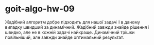 # goit-algo-hw-09

Жадібний алгоритм добре підходить для нашої задачі І в даному випадку швидший за динамічний.
Жадібний завжди знайде рішення і швидко, але не в кожній задачі найкраще.
Динамічний трішки повільніший, але завжди знайде оптимальний результат.
